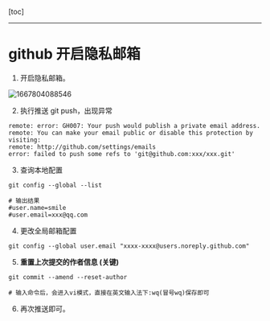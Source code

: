 [toc]

---

# github 开启隐私邮箱

1. 开启隐私邮箱。

![1667804088546](https://smile-sxd.oss-cn-shenzhen.aliyuncs.com/smilex/images/github/git%E5%90%AF%E7%94%A8%E9%9A%90%E7%A7%81%E9%82%AE%E7%AE%B1%E5%90%8Epush%E9%97%AE%E9%A2%98.assets/1667804088546.png)

2. 执行推送 git push，出现异常

```shell
remote: error: GH007: Your push would publish a private email address.        
remote: You can make your email public or disable this protection by visiting:        
remote: http://github.com/settings/emails        
error: failed to push some refs to 'git@github.com:xxx/xxx.git'
```

3. 查询本地配置

```shell
git config --global --list

# 输出结果
#user.name=smile
#user.email=xxx@qq.com
```

4. 更改全局邮箱配置

```shell
git config --global user.email "xxxx-xxxx@users.noreply.github.com"
```

5. **重置上次提交的作者信息 (关键)**

```shell
git commit --amend --reset-author

# 输入命令后，会进入vi模式，直接在英文输入法下:wq(冒号wq)保存即可
```

6. 再次推送即可。